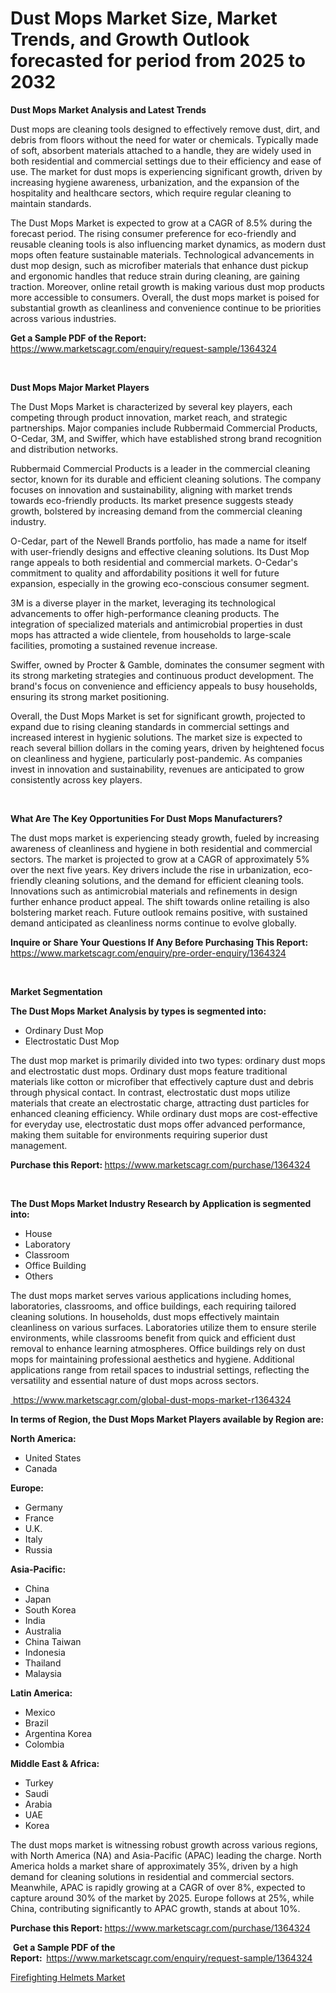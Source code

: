 <p><h1>Dust Mops Market Size, Market Trends, and Growth Outlook forecasted for period from 2025 to 2032</h1></p><p><strong>Dust Mops Market Analysis and Latest Trends</strong></p>
<p><p>Dust mops are cleaning tools designed to effectively remove dust, dirt, and debris from floors without the need for water or chemicals. Typically made of soft, absorbent materials attached to a handle, they are widely used in both residential and commercial settings due to their efficiency and ease of use. The market for dust mops is experiencing significant growth, driven by increasing hygiene awareness, urbanization, and the expansion of the hospitality and healthcare sectors, which require regular cleaning to maintain standards.</p><p>The Dust Mops Market is expected to grow at a CAGR of 8.5% during the forecast period. The rising consumer preference for eco-friendly and reusable cleaning tools is also influencing market dynamics, as modern dust mops often feature sustainable materials. Technological advancements in dust mop design, such as microfiber materials that enhance dust pickup and ergonomic handles that reduce strain during cleaning, are gaining traction. Moreover, online retail growth is making various dust mop products more accessible to consumers. Overall, the dust mops market is poised for substantial growth as cleanliness and convenience continue to be priorities across various industries.</p></p>
<p><strong>Get a Sample PDF of the Report:&nbsp;</strong> <a href="https://www.marketscagr.com/enquiry/request-sample/1364324?utm_campaign=2113&utm_medium=2&utm_source=Github&utm_content=ia&utm_term=07022025&utm_id=dust-mops">https://www.marketscagr.com/enquiry/request-sample/1364324</a></p>
<p>&nbsp;</p>
<p><strong>Dust Mops Major Market Players</strong></p>
<p><p>The Dust Mops Market is characterized by several key players, each competing through product innovation, market reach, and strategic partnerships. Major companies include Rubbermaid Commercial Products, O-Cedar, 3M, and Swiffer, which have established strong brand recognition and distribution networks.</p><p>Rubbermaid Commercial Products is a leader in the commercial cleaning sector, known for its durable and efficient cleaning solutions. The company focuses on innovation and sustainability, aligning with market trends towards eco-friendly products. Its market presence suggests steady growth, bolstered by increasing demand from the commercial cleaning industry.</p><p>O-Cedar, part of the Newell Brands portfolio, has made a name for itself with user-friendly designs and effective cleaning solutions. Its Dust Mop range appeals to both residential and commercial markets. O-Cedar's commitment to quality and affordability positions it well for future expansion, especially in the growing eco-conscious consumer segment.</p><p>3M is a diverse player in the market, leveraging its technological advancements to offer high-performance cleaning products. The integration of specialized materials and antimicrobial properties in dust mops has attracted a wide clientele, from households to large-scale facilities, promoting a sustained revenue increase.</p><p>Swiffer, owned by Procter & Gamble, dominates the consumer segment with its strong marketing strategies and continuous product development. The brand's focus on convenience and efficiency appeals to busy households, ensuring its strong market positioning.</p><p>Overall, the Dust Mops Market is set for significant growth, projected to expand due to rising cleaning standards in commercial settings and increased interest in hygienic solutions. The market size is expected to reach several billion dollars in the coming years, driven by heightened focus on cleanliness and hygiene, particularly post-pandemic. As companies invest in innovation and sustainability, revenues are anticipated to grow consistently across key players.</p></p>
<p>&nbsp;</p>
<p><strong>What Are The Key Opportunities For Dust Mops Manufacturers?</strong></p>
<p><p>The dust mops market is experiencing steady growth, fueled by increasing awareness of cleanliness and hygiene in both residential and commercial sectors. The market is projected to grow at a CAGR of approximately 5% over the next five years. Key drivers include the rise in urbanization, eco-friendly cleaning solutions, and the demand for efficient cleaning tools. Innovations such as antimicrobial materials and refinements in design further enhance product appeal. The shift towards online retailing is also bolstering market reach. Future outlook remains positive, with sustained demand anticipated as cleanliness norms continue to evolve globally.</p></p>
<p><strong>Inquire or Share Your Questions If Any Before Purchasing This Report:</strong> <a href="https://www.marketscagr.com/enquiry/pre-order-enquiry/1364324?utm_campaign=2113&utm_medium=2&utm_source=Github&utm_content=ia&utm_term=07022025&utm_id=dust-mops">https://www.marketscagr.com/enquiry/pre-order-enquiry/1364324</a></p>
<p>&nbsp;</p>
<p><strong>Market Segmentation</strong></p>
<p><strong>The Dust Mops Market Analysis by types is segmented into:</strong></p>
<p><ul><li>Ordinary Dust Mop</li><li>Electrostatic Dust Mop</li></ul></p>
<p><p>The dust mop market is primarily divided into two types: ordinary dust mops and electrostatic dust mops. Ordinary dust mops feature traditional materials like cotton or microfiber that effectively capture dust and debris through physical contact. In contrast, electrostatic dust mops utilize materials that create an electrostatic charge, attracting dust particles for enhanced cleaning efficiency. While ordinary dust mops are cost-effective for everyday use, electrostatic dust mops offer advanced performance, making them suitable for environments requiring superior dust management.</p></p>
<p><strong>Purchase this Report:&nbsp;</strong><a href="https://www.marketscagr.com/purchase/1364324?utm_campaign=2113&utm_medium=2&utm_source=Github&utm_content=ia&utm_term=07022025&utm_id=dust-mops">https://www.marketscagr.com/purchase/1364324</a></p>
<p>&nbsp;</p>
<p><strong>The Dust Mops Market Industry Research by Application is segmented into:</strong></p>
<p><ul><li>House</li><li>Laboratory</li><li>Classroom</li><li>Office Building</li><li>Others</li></ul></p>
<p><p>The dust mops market serves various applications including homes, laboratories, classrooms, and office buildings, each requiring tailored cleaning solutions. In households, dust mops effectively maintain cleanliness on various surfaces. Laboratories utilize them to ensure sterile environments, while classrooms benefit from quick and efficient dust removal to enhance learning atmospheres. Office buildings rely on dust mops for maintaining professional aesthetics and hygiene. Additional applications range from retail spaces to industrial settings, reflecting the versatility and essential nature of dust mops across sectors.</p></p>
<p><a href="https://www.marketscagr.com/global-dust-mops-market-r1364324?utm_campaign=2113&utm_medium=2&utm_source=Github&utm_content=ia&utm_term=07022025&utm_id=dust-mops">&nbsp;https://www.marketscagr.com/global-dust-mops-market-r1364324</a></p>
<p><strong>In terms of Region, the Dust Mops Market Players available by Region are:</strong></p>
<p>
    <p> <strong> North America: </strong>
        <ul>
            <li>United States</li>
            <li>Canada</li>
        </ul>
        </p> 
    <p> <strong> Europe: </strong>
        <ul>
            <li>Germany</li>
            <li>France</li>
            <li>U.K.</li>
            <li>Italy</li>
            <li>Russia</li>
        </ul>
        </p> 
    <p> <strong> Asia-Pacific: </strong>
        <ul>
            <li>China</li>
            <li>Japan</li>
            <li>South Korea</li>
            <li>India</li>
            <li>Australia</li>
            <li>China Taiwan</li>
            <li>Indonesia</li>
            <li>Thailand</li>
            <li>Malaysia</li>
        </ul>
        </p> 
    <p> <strong> Latin America: </strong>
        <ul>
            <li>Mexico</li>
            <li>Brazil</li>
            <li>Argentina Korea</li>
            <li>Colombia</li>
        </ul>
        </p> 
    <p> <strong> Middle East & Africa: </strong>
        <ul>
            <li>Turkey</li>
            <li>Saudi</li>
            <li>Arabia</li>
            <li>UAE</li>
            <li>Korea</li>
        </ul>
    </p>
    </p>
<p><p>The dust mops market is witnessing robust growth across various regions, with North America (NA) and Asia-Pacific (APAC) leading the charge. North America holds a market share of approximately 35%, driven by a high demand for cleaning solutions in residential and commercial sectors. Meanwhile, APAC is rapidly growing at a CAGR of over 8%, expected to capture around 30% of the market by 2025. Europe follows at 25%, while China, contributing significantly to APAC growth, stands at about 10%.</p></p>
<p><strong>Purchase this Report: </strong><a href="https://www.marketscagr.com/purchase/1364324?utm_campaign=2113&utm_medium=2&utm_source=Github&utm_content=ia&utm_term=07022025&utm_id=dust-mops">https://www.marketscagr.com/purchase/1364324</a></p>
<p>&nbsp;<strong>Get a Sample PDF of the Report:&nbsp;&nbsp;</strong><a href="https://www.marketscagr.com/enquiry/request-sample/1364324?utm_campaign=2113&utm_medium=2&utm_source=Github&utm_content=ia&utm_term=07022025&utm_id=dust-mops">https://www.marketscagr.com/enquiry/request-sample/1364324</a></p>
<p><strong></strong></p>
<p><p><a href="https://github.com/tona7vba/Market-Research-Report-List-1/blob/main/firefighting-helmets-market.md?utm_campaign=2113&utm_medium=2&utm_source=Github&utm_content=ia&utm_term=07022025&utm_id=dust-mops">Firefighting Helmets Market</a></p></p>